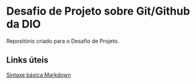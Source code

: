 # Desafio de Projeto sobre Git/Github da DIO
Repositório criado para o Desafio de Projeto.

## Links úteis
[Sintaxe básica Markdown](https://www.markdownguide.org/basic-sintax/)
